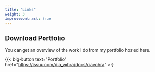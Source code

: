 ```yaml
---
title: "Links"
weight: 3
improvecontrast: true
---
```


## Download Portfolio

You can get an overview of the work I do from my portfolio hosted here.

{{< big-button text="Portfolio" href="https://issuu.com/dia_vohra/docs/diavohra" >}}
